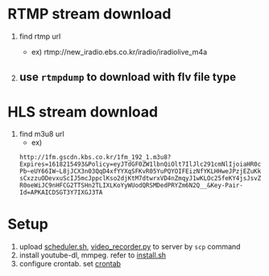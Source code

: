 # RTMP stream download
1. find rtmp url
    - ex) rtmp://new_iradio.ebs.co.kr/iradio/iradiolive_m4a
    
2. use `rtmpdump` to download with flv file type
    - 

# HLS stream download
1. find m3u8 url
    - ex) 
   ```
   http://1fm.gscdn.kbs.co.kr/1fm_192_1.m3u8?Expires=1618215493&Policy=eyJTdGF0ZW1lbnQiOlt7IlJlc291cmNlIjoiaHR0cDovLzFmbS5nc2Nkbi5rYnMuY28ua3IvMWZtXzE5Ml8xLm0zdTgiLCJDb25kaXRpb24iOnsiRGF0ZUxlc3NUaGFuIjp7IkFXUzpFcG9jaFRpbWUiOjE2MTgyMTU0OTN9fX1dfQ__&Signature=l2L~HoxlcldO471Ot8T1dLV6ZNh05HFj-Pb~eUY66IW~L8jJCX3n03QqD4xfYYXqSFKvR05YuPQYOIFEizNfYKLHHweJPzjEZuKk7dbRgHrR9IECiTi-sCxzzuODevxuScIJ5mcJppclKso2djKtM7dtwrxVD4nZmqyJ1wKLOc25feKY4jsJsvZZ0rBHxlJTBNh1Vg2~7Vj0fqCAapZOshwK6AsPaYySD5ip1IbFD2nOhQUYJ5zDo7YMjRAyrLdFlvDsLRHwPGCLhZBu9Bd~0QVJ1KjpvoeokKa-R0oeWiJC9nHFCG2TTSHn2TLIXLKoYyWUodQRSMDedPRYZm6N2Q__&Key-Pair-Id=APKAICDSGT3Y7IXGJ3TA
   ```
   
# Setup
1. upload [scheduler.sh](scheduler.sh), [video_recorder.py](video_recorder.py) to server by `scp` command
2. install youtube-dl, mmpeg. refer to [install.sh](install.sh)
3. configure crontab. set [crontab](crontab)
